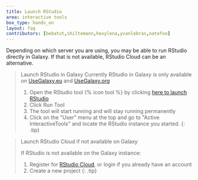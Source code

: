 ```yaml
---
title: Launch RStudio
area: interactive tools
box_type: hands_on
layout: faq
contributors: [bebatut,shiltemann,hexylena,yvanlebras,natefoo]
---
```



Depending on which server you are using, you may be able to run RStudio directly in Galaxy. If that is not available, RStudio Cloud can be an alternative.

> <tip-title>Launch RStudio in Galaxy</tip-title>
> Currently RStudio in Galaxy is only available on [UseGalaxy.eu](https://usegalaxy.eu) and [UseGalaxy.org](https://usegalaxy.org)
>
> 1. Open the RStudio tool {% icon tool %} by clicking [here to launch RStudio](https://usegalaxy.eu/?tool_id=interactive_tool_rstudio)
> 2. Click Run Tool
> 3. The tool will start running and will stay running permanently
> 4. Click on the "User" menu at the top and go to "Active InteractiveTools" and locate the RStudio instance you started.
{: .tip}

> <tip-title>Launch RStudio Cloud if not available on Galaxy</tip-title>
>
> If RStudio is not available on the Galaxy instance:
> 1. Register for [RStudio Cloud](https://client.login.rstudio.cloud/oauth/login?show_auth=0&show_login=1&show_setup=1), or login if you already have an account
> 2. Create a new project
{: .tip}

